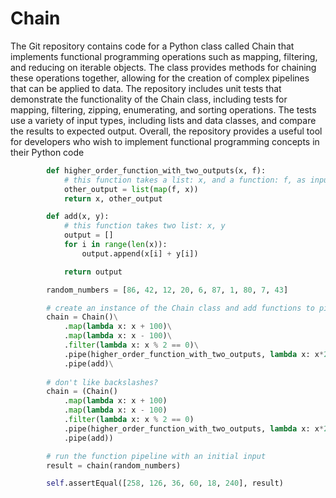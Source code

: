 # Chain
The Git repository contains code for a Python class called Chain that implements functional programming operations such as mapping, filtering, and reducing on iterable objects. The class provides methods for chaining these operations together, allowing for the creation of complex pipelines that can be applied to data. The repository includes unit tests that demonstrate the functionality of the Chain class, including tests for mapping, filtering, zipping, enumerating, and sorting operations. The tests use a variety of input types, including lists and data classes, and compare the results to expected output. Overall, the repository provides a useful tool for developers who wish to implement functional programming concepts in their Python code

```python
        def higher_order_function_with_two_outputs(x, f):
            # this function takes a list: x, and a function: f, as inputs
            other_output = list(map(f, x))
            return x, other_output

        def add(x, y):
            # this function takes two list: x, y
            output = []
            for i in range(len(x)):
                output.append(x[i] + y[i])

            return output

        random_numbers = [86, 42, 12, 20, 6, 87, 1, 80, 7, 43]

        # create an instance of the Chain class and add functions to pipeline
        chain = Chain()\
            .map(lambda x: x + 100)\
            .map(lambda x: x - 100)\
            .filter(lambda x: x % 2 == 0)\
            .pipe(higher_order_function_with_two_outputs, lambda x: x*2)\ # additional parammeters to functions can be passed with the Chain.pipe
            .pipe(add)\
            
        # don't like backslashes?
        chain = (Chain()
            .map(lambda x: x + 100)
            .map(lambda x: x - 100)
            .filter(lambda x: x % 2 == 0)
            .pipe(higher_order_function_with_two_outputs, lambda x: x*2) # additional parammeter to functions can be passed
            .pipe(add))

        # run the function pipeline with an initial input
        result = chain(random_numbers)

        self.assertEqual([258, 126, 36, 60, 18, 240], result)
```
